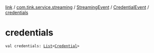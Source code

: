 [link](../../../index.md) / [com.tink.service.streaming](../../index.md) / [StreamingEvent](../index.md) / [CredentialEvent](index.md) / [credentials](./credentials.md)

# credentials

`val credentials: `[`List`](https://kotlinlang.org/api/latest/jvm/stdlib/kotlin.collections/-list/index.html)`<`[`Credential`](../../../com.tink.model.credential/-credential/index.md)`>`